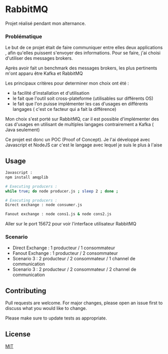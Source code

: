 # RabbitMQ

Projet réalisé pendant mon alternance.

### Problématique

Le but de ce projet était de faire communiquer entre elles deux applications , afin qu'elles puissent s'envoyer des informations. Pour se faire, j'ai choisi d'utiliser des messages brokers.

Après avoir fait un benchmark des messages brokers, les plus pertinents m'ont apparu être Kafka et RabbitMQ

Les principaux critères pour determiner mon choix ont été :

- la facilité d'installation et d'utilisation
- le fait que l'outil soit cross-plateforme (utilisables sur différents OS)
- le fait que l'on puisse implémenter les cas d'usages en différents langages ( c'est ce facteur qui a fait la différence)

Mon choix s'est porté sur RabbitMQ, car il est possible d'implémenter des cas d'usages en utilisant de multiples langages contrairement a Kafka ( Java seulement)

Ce projet est donc un POC (Proof of Concept). Je l'ai développé avec Javascript et NodeJS car c'est le langage avec lequel je suis le plus à l'aise

## Usage

```bash
Javascript :
npm install amqplib

# Executing producers :
while true; do node producer.js ; sleep 2 ; done ;

# Executing producers :
Direct exchange : node consumer.js

Fanout exchange : node cons1.js & node cons2.js
```

Aller sur le port 15672 pour voir l'interface utilisateur RabbitMQ

### Scenario

- Direct Exchange : 1 producteur / 1 consommateur
- Fanout Exchange : 1 producteur / 2 consommateur
- Scenario 3 : 2 producteur / 2 consommateur / 1 channel de communication
- Scenario 3 : 2 producteur / 2 consommateur / 2 channel de communication

## Contributing

Pull requests are welcome. For major changes, please open an issue first to discuss what you would like to change.

Please make sure to update tests as appropriate.

## License

[MIT](https://choosealicense.com/licenses/mit/)
